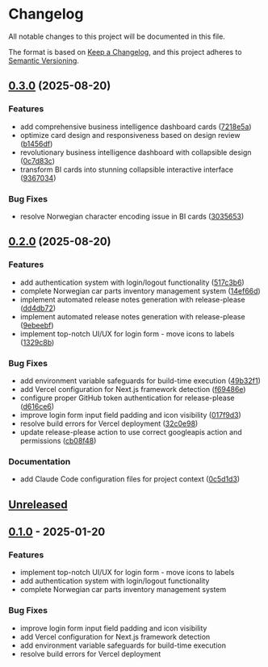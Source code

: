 # Changelog

All notable changes to this project will be documented in this file.

The format is based on [Keep a Changelog](https://keepachangelog.com/en/1.0.0/),
and this project adheres to [Semantic Versioning](https://semver.org/spec/v2.0.0.html).

## [0.3.0](https://github.com/faisalbasra/frankani-inventory/compare/frankani-inventory-v0.2.0...frankani-inventory-v0.3.0) (2025-08-20)


### Features

* add comprehensive business intelligence dashboard cards ([7218e5a](https://github.com/faisalbasra/frankani-inventory/commit/7218e5aadb8f309a465e3e9dd526004b9f743cd8))
* optimize card design and responsiveness based on design review ([b1456df](https://github.com/faisalbasra/frankani-inventory/commit/b1456df97bd4b0a1f20b21a9bbe5dd4357ec926d))
* revolutionary business intelligence dashboard with collapsible design ([0c7d83c](https://github.com/faisalbasra/frankani-inventory/commit/0c7d83c4345c274320a589aea7e9da7c8c4a42ab))
* transform BI cards into stunning collapsible interactive interface ([9367034](https://github.com/faisalbasra/frankani-inventory/commit/9367034ccd30c787643ed959ebfe9e9ce75bfa4f))


### Bug Fixes

* resolve Norwegian character encoding issue in BI cards ([3035653](https://github.com/faisalbasra/frankani-inventory/commit/3035653fabc676a38b26a31b2decb0f8666ae7d7))

## [0.2.0](https://github.com/faisalbasra/frankani-inventory/compare/frankani-inventory-v0.1.0...frankani-inventory-v0.2.0) (2025-08-20)


### Features

* add authentication system with login/logout functionality ([517c3b6](https://github.com/faisalbasra/frankani-inventory/commit/517c3b6642d4c4bc2d120b1eeb29dcb491d64a7f))
* complete Norwegian car parts inventory management system ([14ef66d](https://github.com/faisalbasra/frankani-inventory/commit/14ef66d5e2932453fa108874743f7547db54ea1f))
* implement automated release notes generation with release-please ([dd4db72](https://github.com/faisalbasra/frankani-inventory/commit/dd4db723c4e085996e15a1cf1f661fc072f9ee8b))
* implement automated release notes generation with release-please ([9ebeebf](https://github.com/faisalbasra/frankani-inventory/commit/9ebeebf531dc1a003ba62afe6a77f1d7bb5072ef))
* implement top-notch UI/UX for login form - move icons to labels ([1329c8b](https://github.com/faisalbasra/frankani-inventory/commit/1329c8badad1e3cec2e53c33a00a88f3ce91736a))


### Bug Fixes

* add environment variable safeguards for build-time execution ([49b32f1](https://github.com/faisalbasra/frankani-inventory/commit/49b32f1ddc8b12e8101f480239e860db89b03ae8))
* add Vercel configuration for Next.js framework detection ([f69486e](https://github.com/faisalbasra/frankani-inventory/commit/f69486edbc2c5052b6100522943917361f3e4704))
* configure proper GitHub token authentication for release-please ([d616ce6](https://github.com/faisalbasra/frankani-inventory/commit/d616ce6f8f7ca477cc3ddbeff7f4da9e0c975ed4))
* improve login form input field padding and icon visibility ([017f9d3](https://github.com/faisalbasra/frankani-inventory/commit/017f9d3672ccabe39321ecf2d52dd9907bce7084))
* resolve build errors for Vercel deployment ([32c0e98](https://github.com/faisalbasra/frankani-inventory/commit/32c0e98cbe3222acc246ac9d6006b6804f6e33cd))
* update release-please action to use correct googleapis action and permissions ([cb08f48](https://github.com/faisalbasra/frankani-inventory/commit/cb08f484961811433babc00aa2b8582536eb017b))


### Documentation

* add Claude Code configuration files for project context ([0c5d1d3](https://github.com/faisalbasra/frankani-inventory/commit/0c5d1d33867f53f95acfc80b061b4db9b8b7a78c))

## [Unreleased]

## [0.1.0] - 2025-01-20

### Features

- implement top-notch UI/UX for login form - move icons to labels
- add authentication system with login/logout functionality
- complete Norwegian car parts inventory management system

### Bug Fixes

- improve login form input field padding and icon visibility
- add Vercel configuration for Next.js framework detection
- add environment variable safeguards for build-time execution
- resolve build errors for Vercel deployment

[Unreleased]: https://github.com/faisalbasra/frankani-inventory/compare/v0.1.0...HEAD
[0.1.0]: https://github.com/faisalbasra/frankani-inventory/releases/tag/v0.1.0
